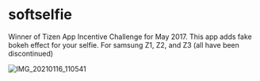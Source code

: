 # softselfie
Winner of Tizen App Incentive Challenge for May 2017. This app adds fake bokeh effect for your selfie. For samsung Z1, Z2, and Z3 (all have been discontinued)

![IMG_20210116_110541](https://user-images.githubusercontent.com/64301921/125554544-cece1eb5-decd-4bf6-863f-003e36729c4c.jpg)

